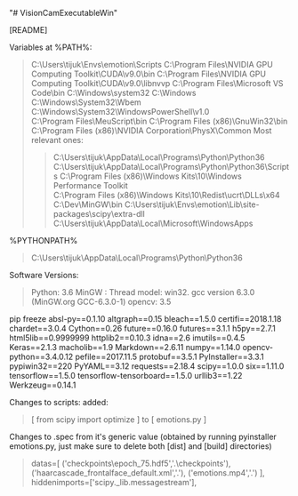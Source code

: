 "# VisionCamExecutableWin" 

[README]

Variables at %PATH%:
> C:\Users\tijuk\Envs\emotion\Scripts
> C:\Program Files\NVIDIA GPU Computing Toolkit\CUDA\v9.0\bin
> C:\Program Files\NVIDIA GPU Computing Toolkit\CUDA\v9.0\libnvvp
> C:\Program Files\Microsoft VS Code\bin
> C:\Windows\system32
> C:\Windows
> C:\Windows\System32\Wbem
> C:\Windows\System32\WindowsPowerShell\v1.0\
> C:\Program Files\MeuScript\bin
> C:\Program Files (x86)\GnuWin32\bin
> C:\Program Files (x86)\NVIDIA Corporation\PhysX\Common
Most relevant ones:
>> C:\Users\tijuk\AppData\Local\Programs\Python\Python36
>> C:\Users\tijuk\AppData\Local\Programs\Python\Python36\Scripts
>> C:\Program Files (x86)\Windows Kits\10\Windows Performance Toolkit\
>> C:\Program Files (x86)\Windows Kits\10\Redist\ucrt\DLLs\x64
>> C:\Dev\MinGW\bin
>> C:\Users\tijuk\Envs\emotion\Lib\site-packages\scipy\extra-dll
>> C:\Users\tijuk\AppData\Local\Microsoft\WindowsApps

%PYTHONPATH%
> C:\Users\tijuk\AppData\Local\Programs\Python\Python36

Software Versions:
> Python: 3.6
> MinGW : Thread model: win32. gcc version 6.3.0 (MinGW.org GCC-6.3.0-1)
> opencv: 3.5

pip freeze
absl-py==0.1.10
altgraph==0.15
bleach==1.5.0
certifi==2018.1.18
chardet==3.0.4
Cython==0.26
future==0.16.0
futures==3.1.1
h5py==2.7.1
html5lib==0.9999999
httplib2==0.10.3
idna==2.6
imutils==0.4.5
Keras==2.1.3
macholib==1.9
Markdown==2.6.11
numpy==1.14.0
opencv-python==3.4.0.12
pefile==2017.11.5
protobuf==3.5.1
PyInstaller==3.3.1
pypiwin32==220
PyYAML==3.12
requests==2.18.4
scipy==1.0.0
six==1.11.0
tensorflow==1.5.0
tensorflow-tensorboard==1.5.0
urllib3==1.22
Werkzeug==0.14.1

Changes to scripts:
added:
> [ from scipy import optimize ] to [ emotions.py ]

Changes to .spec from it's generic value (obtained by running pyinstaller emotions.py,
just make sure to delete both [dist] and [build] directories)

> datas=[
    ('checkpoints\\epoch_75.hdf5','.\\checkpoints'),
    ('haarcascade_frontalface_default.xml','.'),
    ('emotions.mp4','.')
    ],
> hiddenimports=['scipy._lib.messagestream'],

